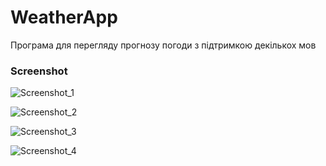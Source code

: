 # WeatherApp

Програма для перегляду прогнозу погоди з підтримкою декількох мов

### Screenshot
![Screenshot_1](../master/screenshot/Screenshot_1.png)

![Screenshot_2](../master/screenshot/Screenshot_2.png)

![Screenshot_3](../master/screenshot/Screenshot_3.png)

![Screenshot_4](../master/screenshot/Screenshot_4.png)
